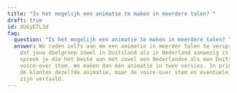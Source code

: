 ```yaml
---
title: "Is het mogelijk een animatie te maken in meerdere talen? "
draft: true
id: XUGyETL3d
faq:
  question: "Is het mogelijk een animatie te maken in meerdere talen? "
  answer: We raden zelfs aan om een animatie in meerder talen te verspreiden! Stel
    dat jouw doelgroep zowel in Duitsland als in Nederland aanwezig is, dan
    spreek je die het beste aan met zowel een Nederlandse als een Duitse
    voice-over stem. We maken dan één animatie in twee versies. In principe zien
    de klanten dezelfde animatie, maar de voice-over stem en eventuele tekst
    zijn vertaald.
---
```

